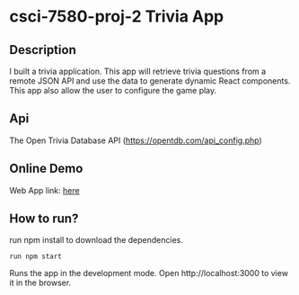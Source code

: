 # csci-7580-proj-2 Trivia App

## Description
I built a trivia application. This app will retrieve trivia questions from a
remote JSON API and use the data to generate dynamic React components. This app also allow
the user to configure the game play.

## Api
The Open Trivia Database API (https://opentdb.com/api_config.php)

## Online Demo
Web App link: [here](https://pages.github.ccs.neu.edu/cs7580sp21-seattle/zitao_shen_assignment3/)


## How to run?
run npm install to download the dependencies.

`run npm start`

Runs the app in the development mode.
Open http://localhost:3000 to view it in the browser.